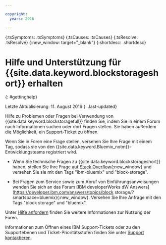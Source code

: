 ```yaml
---

copyright:
  years: 2016

---
```


<!-- Common attributes used in the template are defined as follows: -->
{:tsSymptoms: .tsSymptoms}
{:tsCauses: .tsCauses}
{:tsResolve: .tsResolve}
{:new_window: target="_blank"}
{:shortdesc: .shortdesc}

<!-- # {{site.data.keyword.blockstorageshort}} troubleshooting
{: #ts} -->
<!-- Provide an appropriate ID above -->

<!-- IN PROGRESS - AUDIENCE BLUE, STAGING ONLY -->


<!-- This is the template for troubleshooting topics.  -->

<!-- The short description section should include the service long name and "Bluemix" for search optimization. Example short description: -->

<!-- Add a heading and content for how to get help and support. Use this template for beta and GA services:  -->
# Hilfe und Unterstützung für {{site.data.keyword.blockstorageshort}} erhalten
{: #gettinghelp}

Letzte Aktualisierung: 11. August 2016
{: .last-updated}

Hilfe zu Problemen oder Fragen bei Verwendung von {{site.data.keyword.blockstoragefull}} finden Sie, indem Sie in einem Forum nach Informationen suchen oder dort Fragen stellen. Sie haben außerdem die Möglichkeit, ein Support-Ticket zu öffnen. 

Wenn Sie in Foren eine Frage stellen, versehen Sie Ihre Frage mit einem Tag, sodass sie von den {{site.data.keyword.Bluemix_notm}}-Entwicklungsteams registriert wird. 
<!--Insert the appropriate Stack Overflow tag for your service for <block-storage> in URL and text below:  -->
* Wenn Sie technische Fragen zu {{site.data.keyword.blockstorageshort}} haben, stellen Sie Ihre Frage auf [Stack Overflow](http://stackoverflow.com/search?q=block-storage+ibm-bluemix){:new_window} und versehen Sie sie mit den Tags "ibm-bluemix" und "block-storage". 
<!--Insert the appropriate dW Answers tag for your service for <service_keyword> in URL below:  -->
* Bei Fragen zum Service sowie zum Abruf von Einführungsanweisungen wenden Sie sich an das Forum [IBM developerWorks dW Answers](https://developer.ibm.com/answers/topics/block storage/?smartspace=bluemix){:new_window}. Versehen Sie Ihre Anfrage mit den Tags "block storage" und "bluemix". 

Unter [Hilfe anfordern](https://new-console.eu-gb.bluemix.net/docs/support/index.html#getting-help) finden Sie weitere Informationen zur Nutzung der Foren.

Informationen zum Öffnen eines IBM Support-Tickets oder zu den Supportebenen und Ticket-Prioritätsstufen finden Sie unter [Support kontaktieren](https://new-console.eu-gb.bluemix.net/docs/support/index.html#contacting-support). 
